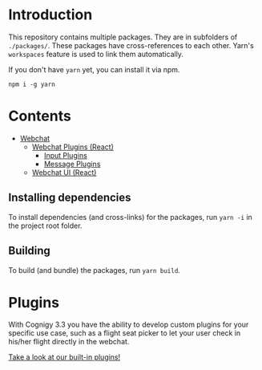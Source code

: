 # Introduction

This repository contains multiple packages. They are in subfolders of `./packages/`.
These packages have cross-references to each other. Yarn's `workspaces` feature is used to link them automatically.

If you don't have `yarn` yet, you can install it via npm.
```
npm i -g yarn  
```

# Contents

- [Webchat](./packages/webchat)
  - [Webchat Plugins (React)](./packages/webchat/src/plugins)
    - [Input Plugins](./packages/webchat/src/plugins/input)
    - [Message Plugins](./packages/webchat/src/plugins/message)
  - [Webchat UI (React)](./packages/webchat/src/webchat-ui)
  

## Installing dependencies
To install dependencies (and cross-links) for the packages, run `yarn -i` in the project root folder.

## Building
To build (and bundle) the packages, run `yarn build`.

# Plugins

With Cognigy 3.3 you have the ability to develop custom plugins for your specific use case, such as a flight seat picker to let your user check in his/her flight directly in the webchat. 

[Take a look at our built-in plugins!](./packages/webchat/src/plugins/message)